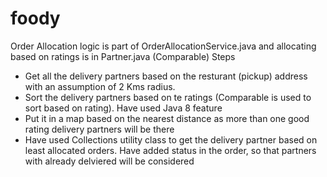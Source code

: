 # foody

Order Allocation logic is part of OrderAllocationService.java and allocating based on ratings is in Partner.java (Comparable)
Steps
 - Get all the delivery partners based on the resturant (pickup) address with an assumption of 2 Kms radius.
 - Sort the delivery partners based on te ratings (Comparable is used to sort based on rating). Have used Java 8 feature
 - Put it in a map based on the nearest distance as more than one good rating delivery partners will be there
 - Have used Collections utility class to get the delivery partner based on least allocated orders. Have added status in the order, so that partners with already delviered will be considered
